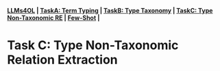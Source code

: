 **[LLMs4OL](../README.md#llms4ol-paradigm-setup) | [TaskA: Term Typing](../TaskA/README.md) | [TaskB: Type Taxonomy](../TaskB/README.md) | [TaskC: Type Non-Taxonomic RE](../TaskB/README.md) | [Few-Shot](../FSL/readme.md) |** 

# Task C: Type Non-Taxonomic Relation Extraction
